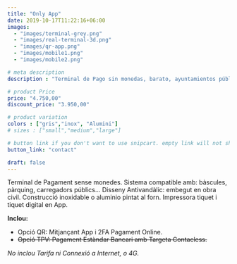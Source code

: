 ```yaml
---
title: "Only App"
date: 2019-10-17T11:22:16+06:00
images: 
  - "images/terminal-grey.png"
  - "images/real-terminal-3d.png"
  - "images/qr-app.png"
  - "images/mobile1.png"
  - "images/mobile2.png"

# meta description
description : "Terminal de Pago sin monedas, barato, ayuntamientos públicos"

# product Price
price: "4.750,00"
discount_price: "3.950,00"

# product variation
colors : ["gris","inox", "Alumini"]
# sizes : ["small","medium","large"]

# button link if you don't want to use snipcart. empty link will not show button
button_link: "contact"

draft: false
---
```


Terminal de Pagament sense monedes. Sistema compatible amb: bàscules, pàrquing, carregadors públics...
Disseny Antivandàlic: embegut en obra civil. Construcció inoxidable o aluminio pintat al forn.
Impressora tiquet i tiquet digital en App.

**Inclou:**
- Opció QR: Mitjançant App i 2FA Pagament Online.
- ~~Opció TPV: Pagament Estàndar Bancari amb Targeta Contacless.~~

*No inclou Tarifa ni Connexió a Internet, o 4G.*
